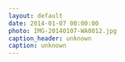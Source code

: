 ```yaml
---
layout: default
date: 2014-01-07 00:00:00
photo: IMG-20140107-WA0012.jpg
caption_header: unknown
caption: unknown
---
```

